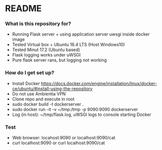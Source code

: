 # README #


### What is this repository for? ###

* Running Flask server +  using application server uwsgi inside docker image
* Tested Virtual box + Ubuntu 16.4 LTS (Host Windows10)
* Tested Minut 17.2 (Ubuntu based)
* Flask logging works under uWSGI
* Pure flask server rans, but logging not working


### How do I get set up? ###

* Install Docker   https://docs.docker.com/engine/installation/linux/docker-ce/ubuntu/#install-using-the-repository
* Do not use Ambientia VPN
* Clone repo and execute in root
* sudo docker build -t dockerserver . 
* sudo docker run -it -v ~/tmp:/tmp -p 9090:9090 dockerserver
* Log (in host): ~/tmp/flask.log, uWSGI logs to console starting Docker

### Test ###

* Web browser: locahost:9090  or localhost:9090/cat
* curl localhost:9090 or curl localhost:9090/cat 


